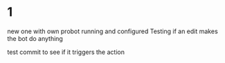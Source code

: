# 1
new one with own probot running and configured
Testing if an edit makes the bot do anything

test commit to see if it triggers the action
